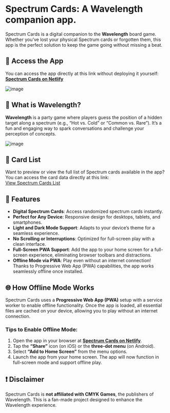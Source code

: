 # Spectrum Cards: A Wavelength companion app.

Spectrum Cards is a digital companion to the **Wavelength** board game. Whether you’ve lost your physical Spectrum cards or forgotten them, this app is the perfect solution to keep the game going without missing a beat.

## 🔗 Access the App

You can access the app directly at this link without deploying it yourself:  [**Spectrum Cards on Netlify**](https://spectrumcards.netlify.app/)

![image](https://cf.geekdo-images.com/utWMg0AVSJgmiJWMengMzQ__imagepage/img/Dc7cAYPzyE2Qt32CZV3vX7N9W_U=/fit-in/900x600/filters:no_upscale():strip_icc()/pic8623166.png)

## 🎯 What is Wavelength?

**Wavelength** is a party game where players guess the position of a hidden target along a spectrum (e.g., “Hot vs. Cold” or “Common vs. Rare”). It’s a fun and engaging way to spark conversations and challenge your perception of concepts.

![image](https://www.whitcoulls.co.nz/content/products/6753207_50.jpg)

## 📜 Card List

Want to preview or view the full list of Spectrum cards available in the app? You can access the card data directly at this link:  
[View Spectrum Cards List](https://spectrumcards.netlify.app/specdrumcardslist.xml)

## 🚀 Features
- **Digital Spectrum Cards**: Access randomized spectrum cards instantly.
- **Perfect for Any Device**: Responsive design for desktops, tablets, and smartphones.
- **Light and Dark Mode Support**: Adapts to your device’s theme for a seamless experience.
- **No Scrolling or Interruptions**: Optimized for full-screen play with a clean interface.
- **Full-Screen PWA Support**: Add the app to your home screen for a full-screen experience, eliminating browser toolbars and distractions.
- **Offline Mode via PWA**: Play even without an internet connection! Thanks to Progressive Web App (PWA) capabilities, the app works seamlessly offline once installed.

## 🌐 How Offline Mode Works

Spectrum Cards uses a **Progressive Web App (PWA)** setup with a service worker to enable offline functionality. Once the app is loaded, all essential files are cached on your device, allowing you to play without an internet connection.

### Tips to Enable Offline Mode:
1. Open the app in your browser at [**Spectrum Cards on Netlify**](https://spectrumcards.netlify.app/).
2. Tap the **“Share”** icon (on iOS) or the **three-dot menu** (on Android).
3. Select **“Add to Home Screen”** from the menu options.
4. Launch the app from your home screen. The app will now function in full-screen mode and support offline play.

## ❗ Disclaimer

Spectrum Cards is **not affiliated with CMYK Games**, the publishers of Wavelength. This is a fan-made project designed to enhance the Wavelength experience.
